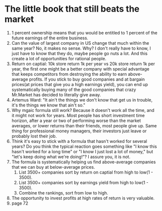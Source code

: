 # The little book that still beats the market

1. 1 percent ownership means that you would be entitled to 1 percent of the future earnings of the entire business. 
2. Can the value of largest company in US change that much within the same year? No, it makes no sense. Why? I don't really have to know, I just have to know that they do, maybe people go nuts a lot. And this create a lot of opportunities for rational people.
3. Return on captial: 10k store return 1k per year vs 20k store return 1k per year, the first one might be a better company with special advantage that keeps competitors from destroying the ability to earn above-average profits. If you stick to buy good companies and at bargain prices(at prices that give you a high earnings yield), you can end up systematically buying many of the good companies that crazy Mr.Market has decided to literally give away. 
4. Artemus Ward: "It ain't the things we don't know that get us in trouble, it's the things we know that ain't so."
5. Why mgaic formula still work? Because it doesn't work all the time, and it might not work for years. Most people has short investment time horizon, after a year or two of performing worse than the market averages, or lower returns than their friends, most people give up. Same thing for professional money managers, their investors just leave or probably lost their job. 
6. Think it's easy to stick with a formula that hasn't worked for several years? Do you think the typical reaction goes something like "I know this hasn't worked for a long time" or "I know I just lost a lot of money," but "let's keep doing what we're doing!"? I assure you, it is not.
7. The formula is systematically helping us find above-average companies that we can buy at below-average prices. 
    1. List 3500+ companies sort by return on captial from high to low(1 - 3500).
    2. List 3500+ companies sort by earnings yield from high to low(1 - 3500).
    3. Combine the rankings, sort from low to high. 
8. The opportunity to invest profits at high rates of return is very valuable. 
9. page 72


